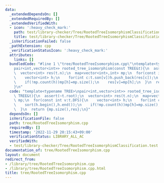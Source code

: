 ```yaml
---
data:
  _extendedDependsOn: []
  _extendedRequiredBy: []
  _extendedVerifiedWith:
  - icon: ':heavy_check_mark:'
    path: test/library-checker/Tree/RootedTreeIsomorphismClassification.test.cpp
    title: test/library-checker/Tree/RootedTreeIsomorphismClassification.test.cpp
  _isVerificationFailed: false
  _pathExtension: cpp
  _verificationStatusIcon: ':heavy_check_mark:'
  attributes:
    links: []
  bundledCode: "#line 1 \"tree/RootedTreeIsomorphism.cpp\"\ntemplate<typename TREE>\n\
    pair<int,vector<int>> rooted_tree_isomorphism(const TREE&t){\n  assert(~t.root);\n\
    \  vector<int> res(t.n);\n  map<vector<int>,int> mp;\n  for(const int v:t.DFS){\n\
    \    vector<int> h;\n    for(int c:t.son[v])h.push_back(res[c]);\n    sort(h.begin(),h.end());\n\
    \    if(!mp.count(h))mp[h]=mp.size();\n    res[v]=mp[h];\n  }\n  return {mp.size(),res};\n\
    }\n"
  code: "template<typename TREE>\npair<int,vector<int>> rooted_tree_isomorphism(const\
    \ TREE&t){\n  assert(~t.root);\n  vector<int> res(t.n);\n  map<vector<int>,int>\
    \ mp;\n  for(const int v:t.DFS){\n    vector<int> h;\n    for(int c:t.son[v])h.push_back(res[c]);\n\
    \    sort(h.begin(),h.end());\n    if(!mp.count(h))mp[h]=mp.size();\n    res[v]=mp[h];\n\
    \  }\n  return {mp.size(),res};\n}"
  dependsOn: []
  isVerificationFile: false
  path: tree/RootedTreeIsomorphism.cpp
  requiredBy: []
  timestamp: '2022-11-29 20:15:43+09:00'
  verificationStatus: LIBRARY_ALL_AC
  verifiedWith:
  - test/library-checker/Tree/RootedTreeIsomorphismClassification.test.cpp
documentation_of: tree/RootedTreeIsomorphism.cpp
layout: document
redirect_from:
- /library/tree/RootedTreeIsomorphism.cpp
- /library/tree/RootedTreeIsomorphism.cpp.html
title: tree/RootedTreeIsomorphism.cpp
---
```

